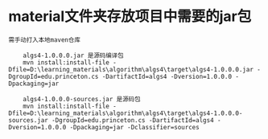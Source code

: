 
# material文件夹存放项目中需要的jar包

    需手动打入本地maven仓库
    
        algs4-1.0.0.0.jar 是源码编译包
        mvn install:install-file -Dfile=D:\learning_materials\algorithm\algs4\target\algs4-1.0.0.0.jar -DgroupId=edu.princeton.cs -DartifactId=algs4 -Dversion=1.0.0.0 -Dpackaging=jar
        
        algs4-1.0.0.0-sources.jar 是源码包
        mvn install:install-file -Dfile=D:\learning_materials\algorithm\algs4\target\algs4-1.0.0.0-sources.jar -DgroupId=edu.princeton.cs -DartifactId=algs4 -Dversion=1.0.0.0 -Dpackaging=jar -Dclassifier=sources